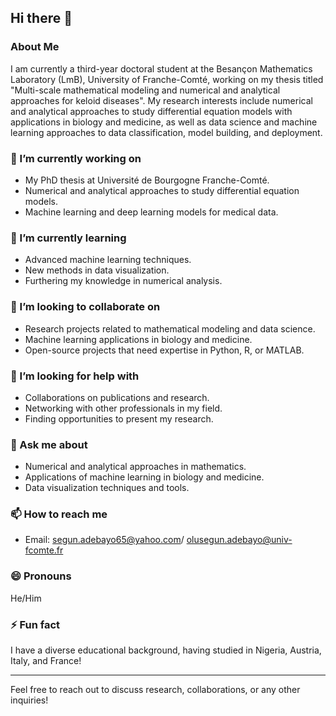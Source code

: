 ## Hi there 👋

<!--
**OEAdebayo/OEAdebayo** is a ✨ _special_ ✨ repository because its `README.md` (this file) appears on your GitHub profile.

Here are some ideas to get you started:

- 🔭 I’m currently working on ...
- 🌱 I’m currently learning ...
- 👯 I’m looking to collaborate on ...
- 🤔 I’m looking for help with ...
- 💬 Ask me about ...
- 📫 How to reach me: ...
- 😄 Pronouns: ...
- ⚡ Fun fact: ...
-->

### About Me

I am currently a third-year doctoral student at the Besançon Mathematics Laboratory (LmB), University of Franche-Comté, working on my thesis titled "Multi-scale mathematical modeling and numerical and analytical approaches for keloid diseases". My research interests include numerical and analytical approaches to study differential equation models with applications in biology and medicine, as well as data science and machine learning approaches to data classification, model building, and deployment.

### 🔭 I’m currently working on
- My PhD thesis at Université de Bourgogne Franche-Comté.
- Numerical and analytical approaches to study differential equation models.
- Machine learning and deep learning models for medical data.

### 🌱 I’m currently learning
- Advanced machine learning techniques.
- New methods in data visualization.
- Furthering my knowledge in numerical analysis.

### 👯 I’m looking to collaborate on
- Research projects related to mathematical modeling and data science.
- Machine learning applications in biology and medicine.
- Open-source projects that need expertise in Python, R, or MATLAB.

### 🤔 I’m looking for help with
- Collaborations on publications and research.
- Networking with other professionals in my field.
- Finding opportunities to present my research.

### 💬 Ask me about
- Numerical and analytical approaches in mathematics.
- Applications of machine learning in biology and medicine.
- Data visualization techniques and tools.

### 📫 How to reach me
- Email: segun.adebayo65@yahoo.com/ olusegun.adebayo@univ-fcomte.fr

### 😄 Pronouns
He/Him

### ⚡ Fun fact
I have a diverse educational background, having studied in Nigeria, Austria, Italy, and France!

---

Feel free to reach out to discuss research, collaborations, or any other inquiries!
